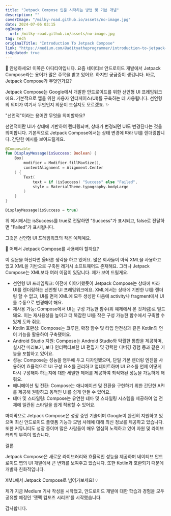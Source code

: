 ```yaml
---
title: "Jetpack Compose 입문 시작하는 방법 및 기본 개념"
description: ""
coverImage: "/milky-road.github.io/assets/no-image.jpg"
date: 2024-07-06 03:15
ogImage:
  url: /milky-road.github.io/assets/no-image.jpg
tag: Tech
originalTitle: "Introduction To Jetpack Compose"
link: "https://medium.com/@adityatheprogrammer/introduction-to-jetpack-compose-87fdb0154fdb"
isUpdated: true
---
```


🌟 안녕하세요! 이쪽은 아디티야입니다. 요즘 네이티브 안드로이드 개발에서 Jetpack Compose라는 용어가 많은 주목을 받고 있어요. 하지만 궁금증이 생깁니다. 바로, Jetpack Compose가 무엇인가요?

Jetpack Compose는 Google에서 개발한 안드로이드를 위한 선언형 UI 프레임워크에요. 기본적으로 앱을 위한 사용자 인터페이스(UI)를 구축하는 데 사용됩니다. 선언형의 의미가 여기서 무엇인지 의문이 드실지도 모르겠죠. ✨

<!-- cozy-coder - 수평 -->

<ins class="adsbygoogle"
     style="display:block"
     data-ad-client="ca-pub-4877378276818686"
     data-ad-slot="1107185301"
     data-ad-format="auto"
     data-full-width-responsive="true"></ins>

<script>
     (adsbygoogle = window.adsbygoogle || []).push({});
</script>

"선언적"이라는 용어란 무엇을 의미할까요?

선언적이란 UI가 상태에 기반하여 렌더링되며, 상태가 변경되면 UI도 변경된다는 것을 의미합니다. 기본적으로 Jetpack Compose에서는 상태 변경에 따라 UI를 렌더링합니다. 간단한 예시를 보여드릴게요.

```kotlin
@Composable
fun DisplayMessage(isSuccess: Boolean) {
    Box(
        modifier = Modifier.fillMaxSize(),
        contentAlignment = Alignment.Center
    ) {
        Text(
            text = if (isSuccess) "Success" else "Failed",
            style = MaterialTheme.typography.bodyLarge
        )
    }
}

DisplayMessage(isSuccess = true)
```

위 예시에서는 isSuccess를 true로 전달하면 "Success"가 표시되고, false로 전달하면 "Failed"가 표시됩니다.

<!-- cozy-coder - 수평 -->

<ins class="adsbygoogle"
     style="display:block"
     data-ad-client="ca-pub-4877378276818686"
     data-ad-slot="1107185301"
     data-ad-format="auto"
     data-full-width-responsive="true"></ins>

<script>
     (adsbygoogle = window.adsbygoogle || []).push({});
</script>

그것은 선언형 UI 프레임워크의 작은 예제예요.

🤔 어째서 Jetpack Compose를 사용해야 할까요?

이 질문을 하신다면 올바른 생각을 하고 있어요. 많은 회사들이 아직 XML을 사용하고 있고 XML을 기반으로 구축된 레거시 소프트웨어도 존재해요. 그러나 Jetpack Compose는 XML보다 여러 이점이 있답니다. 제가 보여 드릴게요.

- 선언형 UI 프레임워크: 이전에 이야기했듯이 Jetpack Compose는 상태에 따라 UI를 렌더링하는 선언형 UI 프레임워크에요. XML에서는 상태에 기반한 UI를 렌더링 할 수 없고, UI를 먼저 XML에 모두 생성한 다음에 activity나 fragment에서 UI를 수동으로 변경해야 해요.
- 재사용 가능: Compose에서 UI는 구성 가능한 함수(위 예제에서 본 것처럼)로 빌드돼요. 이는 재사용성을 높이고 더 복잡한 UI를 작은 구성 가능한 함수에서 구축할 수 있게 도와 줘요.
- Kotlin 호환성: Compose는 코루틴, 확장 함수 및 타입 안전성과 같은 Kotlin의 언어 기능을 활용하여 구축됐어요.
- Android Studio 지원: Compose는 Android Studio와 탁월한 통합을 제공하며, 실시간 미리보기, 보다 인터랙티브한 UI 편집기 및 강력한 디버깅 경험 등과 같은 기능을 포함하고 있어요.
- 성능: Compose는 성능을 염두에 두고 디자인됐으며, 단일 기본 렌더링 엔진을 사용하여 효율적으로 UI 구성 요소를 관리하고 업데이트하며 UI 요소를 언제 어떻게 다시 구성해야 하는지에 대한 세밀한 제어를 제공하여 최적화된 성능을 가능하게 해줘요.
- 애니메이션 및 전환: Compose는 애니메이션 및 전환을 구현하기 위한 간단한 API를 제공해 원활하고 동적인 UI를 쉽게 만들 수 있어요.
- 테마 및 스타일링: Compose는 유연한 테마 및 스타일링 시스템을 제공하여 앱 전체에 일관된 스타일을 쉽게 적용할 수 있어요.

<!-- cozy-coder - 수평 -->

<ins class="adsbygoogle"
     style="display:block"
     data-ad-client="ca-pub-4877378276818686"
     data-ad-slot="1107185301"
     data-ad-format="auto"
     data-full-width-responsive="true"></ins>

<script>
     (adsbygoogle = window.adsbygoogle || []).push({});
</script>

마지막으로 Jetpack Compose은 성장 중인 기술이며 Google이 완전히 지원하고 있으며 최신 안드로이드 플랫폼 기능과 모범 사례에 대해 최신 정보를 제공하고 있습니다. 또한 커뮤니티도 성장 중이며 많은 사람들이 매우 열심히 노력하고 있어 자원 및 라이브러리의 부족이 없습니다.

결론

Jetpack Compose은 새로운 라이브러리와 효율적인 성능을 제공하며 네이티브 안드로이드 앱의 UI 개발에서 큰 변화를 보여주고 있습니다. 또한 Kotlin과 호환되기 때문에 개발자 친화적입니다.

XML에서 Jetpack Compose로 넘어가보세요! 💡

<!-- cozy-coder - 수평 -->

<ins class="adsbygoogle"
     style="display:block"
     data-ad-client="ca-pub-4877378276818686"
     data-ad-slot="1107185301"
     data-ad-format="auto"
     data-full-width-responsive="true"></ins>

<script>
     (adsbygoogle = window.adsbygoogle || []).push({});
</script>

제가 지금 Medium 기사 작성을 시작했고, 안드로이드 개발에 대한 학습과 경험을 모두 공유할 예정인 '젯팩 컴포즈 시리즈'를 시작했습니다.

감사합니다.
